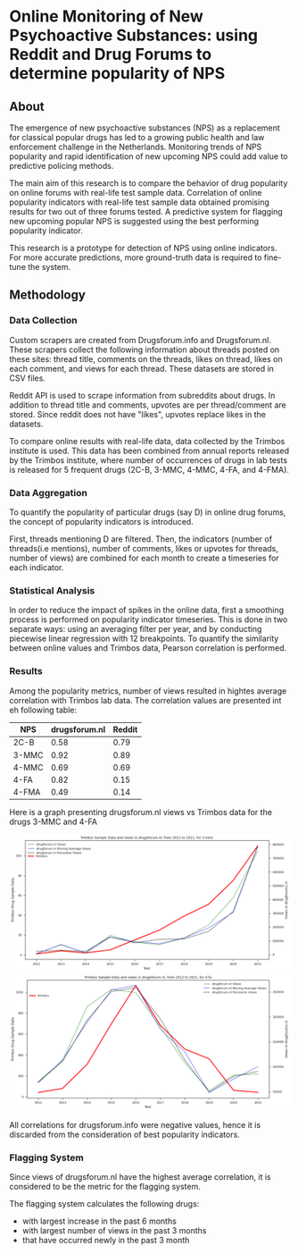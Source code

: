 # Online Monitoring of New Psychoactive Substances: using Reddit and Drug Forums to determine popularity of NPS

## About
The emergence of new psychoactive substances (NPS) as a replacement for classical popular drugs has led to a growing public health and law enforcement challenge in the Netherlands. Monitoring trends of NPS popularity and rapid identification of new upcoming NPS could add value to predictive policing methods.

The main aim of this research is to compare the behavior of drug popularity on online forums with real-life test sample data. Correlation of online popularity indicators with real-life test sample data obtained promising results for two out of three forums tested. A predictive system for flagging new upcoming popular NPS is suggested using the best performing popularity indicator.

This research is a prototype for detection of NPS using online indicators. For more accurate predictions, more ground-truth data is required to fine-tune the system.

## Methodology

### Data Collection
Custom scrapers are created from Drugsforum.info and Drugsforum.nl. These scrapers collect the following information about threads posted on these sites: thread title, comments on the threads, likes on thread, likes on each comment, and views for each thread. These datasets are stored in CSV files.

Reddit API is used to scrape information from subreddits about drugs. In addition to thread title and comments, upvotes are per thread/comment are stored. Since reddit does not have "likes", upvotes replace likes in the datasets.

To compare online results with real-life data, data collected by the Trimbos institute is used. This data has been combined from annual reports released by the Trimbos institute, where number of occurrences of drugs in lab tests is released for 5 frequent drugs (2C-B, 3-MMC, 4-MMC, 4-FA, and 4-FMA).

### Data Aggregation

To quantify the popularity of particular drugs (say D) in online drug forums, the concept of popularity indicators is introduced.

First, threads mentioning D are filtered. Then, the indicators (number of threads(i.e mentions), number of comments, likes or upvotes for threads, number of views) are combined for each month to create a timeseries for each indicator.

### Statistical Analysis
In order to reduce the impact of spikes in the online data, first a smoothing process is performed on popularity indicator timeseries. This is done in two separate ways: using an averaging filter per year, and by conducting piecewise linear regression with 12 breakpoints. To quantify the similarity between online values and Trimbos data, Pearson correlation is performed.

### Results
Among the popularity metrics, number of views resulted in hightes average correlation with Trimbos lab data. The correlation values are presented int eh following table:

| NPS      | drugsforum.nl | Reddit |
| ----------- | ----------- | ---- |
|2C-B|0.58|0.79|
|3-MMC|0.92|0.89|
|4-MMC|0.69|0.69|
|4-FA|0.82|0.15|
|4-FMA|0.49|0.14|

Here is a graph presenting drugsforum.nl views vs Trimbos data for the drugs 3-MMC and 4-FA

![3-mmc views graph](./code/analysis/images/3-mmc-views.png)
![3-mmc views graph](./code/analysis/images/4-fa-views.png)

All correlations for drugsforum.info were negative values, hence it is discarded from the consideration of best popularity indicators.

### Flagging System
Since views of drugsforum.nl have the highest average correlation, it is considered to be the metric for the flagging system.

The flagging system calculates the following drugs:
* with largest increase in the past 6 months
* with largest number of views in the past 3 months
* that have occurred newly in the past 3 month
